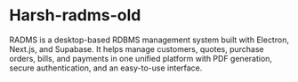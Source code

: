 # Harsh-radms-old
RADMS is a desktop-based RDBMS management system built with Electron, Next.js, and Supabase. It helps manage customers, quotes, purchase orders, bills, and payments in one unified platform with PDF generation, secure authentication, and an easy-to-use interface.
